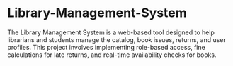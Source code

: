 # Library-Management-System
The Library Management System is a web-based tool designed to help librarians and students manage the catalog, book issues, returns, and user profiles. This project involves implementing role-based access, fine calculations for late returns, and real-time availability checks for books.
